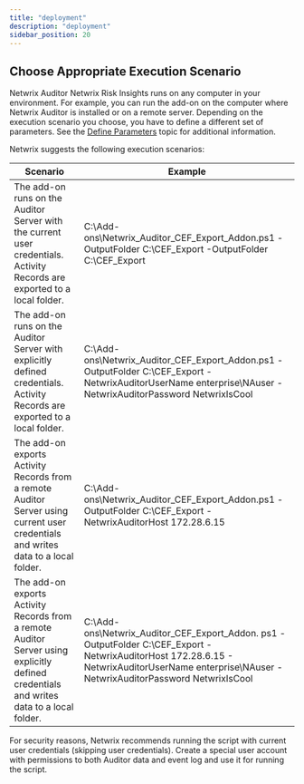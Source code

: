 ```yaml
---
title: "deployment"
description: "deployment"
sidebar_position: 20
---
```


## Choose Appropriate Execution Scenario

Netwrix Auditor Netwrix Risk Insights runs on any computer in your environment. For example, you can
run the add-on on the computer where Netwrix Auditor is installed or on a remote server. Depending
on the execution scenario you choose, you have to define a different set of parameters. See the
[Define Parameters](/docs/auditor/10.8/addon/siemcefexport/parameters.md) topic for additional information.

Netwrix suggests the following execution scenarios:

| Scenario                                                                                                                                 | Example                                                                                                                                                                                         |
| ---------------------------------------------------------------------------------------------------------------------------------------- | ----------------------------------------------------------------------------------------------------------------------------------------------------------------------------------------------- |
| The add-on runs on the Auditor Server with the current user credentials. Activity Records are exported to a local folder.                | C:\Add-ons\Netwrix_Auditor_CEF_Export_Addon.ps1 -OutputFolder C:\CEF_Export -OutputFolder C:\CEF_Export                                                                                         |
| The add-on runs on the Auditor Server with explicitly defined credentials. Activity Records are exported to a local folder.              | C:\Add-ons\Netwrix_Auditor_CEF_Export_Addon.ps1 -OutputFolder C:\CEF_Export -NetwrixAuditorUserName enterprise\NAuser -NetwrixAuditorPassword NetwrixIsCool                                     |
| The add-on exports Activity Records from a remote Auditor Server using current user credentials and writes data to a local folder.       | C:\Add-ons\Netwrix_Auditor_CEF_Export_Addon.ps1 -OutputFolder C:\CEF_Export -NetwrixAuditorHost 172.28.6.15                                                                                     |
| The add-on exports Activity Records from a remote Auditor Server using explicitly defined credentials and writes data to a local folder. | C:\Add-ons\Netwrix_Auditor_CEF_Export_Addon. ps1 -OutputFolder C:\CEF_Export - NetwrixAuditorHost 172.28.6.15 - NetwrixAuditorUserName enterprise\NAuser - NetwrixAuditorPassword NetwrixIsCool |

For security reasons, Netwrix recommends running the script with current user credentials (skipping
user credentials). Create a special user account with permissions to both Auditor data and event log
and use it for running the script.
